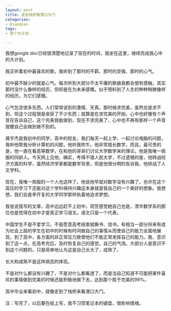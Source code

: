 ```yaml
---
layout: post
title: 走到栈桥看港口大门
categories:
- Diandian
tags:
- 那个大计划

---
```

我想google doc已经很清楚地记录了现在的时间，我坐在这里，继续完成我心中的大计划。
<br />
<br />我正听着初中最喜欢的歌，我听到了那时的不羁、那时的坚强、那时的心气。
<br />
<br />初中最不缺少的就是心气。每次听到大部分不太平庸的歌曲我都会很有感触，其实那时没什么像样的经历，但却是在为未来感慨。似乎预料到了人生的种种稍微像样的经历，为它们感慨。
<br />
<br />心气包含很多东西，人们常常说到的激情、天真。那时候求完美，虽然总是求不到，但这个过程很是收获了不少东西；就算是在求完美的开始，心中也好像有个声音在告诉自己，这个完美我能做到，现在不求完美了，心中也不再有那样一个声音提醒自己会做到做不到的。
<br />
<br />龚宇杰是我初中的同学，高中的校友，我们每天一起上学，一起讨论电脑的问题，我听他帮我分析计算机的问题，他听我吹牛。他非常擅长数学，而且，最可贵的 是，他一直在看高等数学，在和他的哥哥们讨论大学数学来的理论。他是我唯一佩服的同龄人。今天网上见他，确实，考得不错人民大学，不过遗憾的是，他转战经 济方面的科学，虽然经济学家都是数学背景，但是他很分明的告诉我，他转战了人文学科。
<br />
<br />现在，我唯一佩服的一个人也这样了。他说他早就对数学没有兴趣了。也许在这个高压的学习下还能对这个学科保持兴趣这本身就是我自己的一个美好的想象。我想想，我们会是李开复的大学同学那样执着地追求梦想。
<br />
<br />我爸说我写的文章，高中远远赶不上初中，荷笠感觉她自己也是，清华数学系的那位也是觉得在初中才是真正学习语文。语文只是一个代表。
<br />
<br />中国学生不是不爱学习，不是愿意高考结束就撕书、烧书。有相当一部分将来有成为社会上层的学生在初中的时候有时间做自己的事情从而使自己的能力全面地展 现，到了高中，各方面的非正常压力致使他们不能正常发挥自己的能力。我，意识到了这一点，在高考完后，及时恢复自己的感觉，自己的气场。大部分人是意识不 到这个问题的，只是简单地认为这是自己长大了，成熟了。
<br />
<br />长大和成熟不是这样病态的体现。
<br />
<br />不是对什么都没有兴趣了，不是对什么都看透了，而是当自己知道不可能把某件喜欢的事情做到完美的时候还能积极地做下去，达到那个胜于完美的99%。
<br />
<br />高中毕业来看初中，就像走到了栈桥来看港口大门。
<br />
<br />注：写完了，以后要在纸上写，我不习惯笔记本的键盘，很影响情绪。